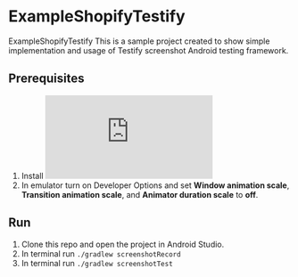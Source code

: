 # ExampleShopifyTestify
ExampleShopifyTestify
This is a sample project created to show simple implementation and usage of Testify screenshot Android testing framework.

## Prerequisites
1. Install ![ImageMagic](https://imagemagick.org/script/download.php)
2. In emulator turn on Developer Options and set **Window animation scale**, **Transition animation scale**, and **Animator duration scale** to **off**.

## Run
1. Clone this repo and open the project in Android Studio.
2. In terminal run `./gradlew screenshotRecord`
3. In terminal run `./gradlew screenshotTest`
